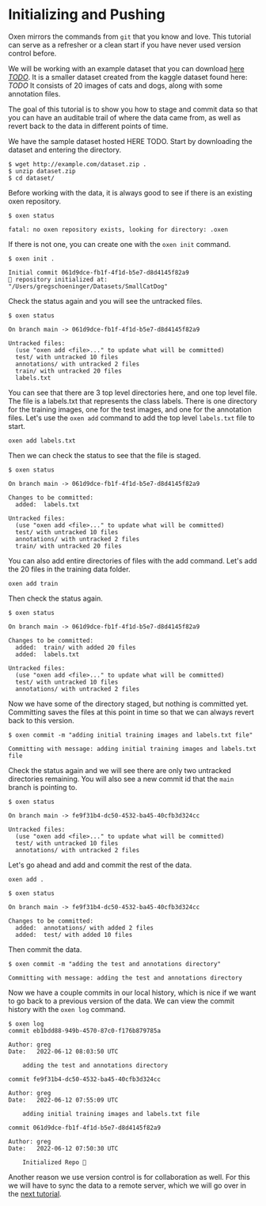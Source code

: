 # Initializing and Pushing

Oxen mirrors the commands from `git` that you know and love. This tutorial can serve as a refresher or a clean start if you have never used version control before.

We will be working with an example dataset that you can download [here *TODO*](http://example.com/dataset). It is a smaller dataset created from the kaggle dataset found here: *TODO* It consists of 20 images of cats and dogs, along with some annotation files. 

The goal of this tutorial is to show you how to stage and commit data so that you can have an auditable trail of where the data came from, as well as revert back to the data in different points of time.

We have the sample dataset hosted HERE TODO. Start by downloading the dataset and entering the directory.

```shell
$ wget http://example.com/dataset.zip .
$ unzip dataset.zip
$ cd dataset/
```

Before working with the data, it is always good to see if there is an existing oxen repository.

```shell
$ oxen status

fatal: no oxen repository exists, looking for directory: .oxen
```

If there is not one, you can create one with the `oxen init` command.

```shell
$ oxen init .

Initial commit 061d9dce-fb1f-4f1d-b5e7-d8d4145f82a9
🐂 repository initialized at: "/Users/gregschoeninger/Datasets/SmallCatDog"
```

Check the status again and you will see the untracked files.

```shell
$ oxen status

On branch main -> 061d9dce-fb1f-4f1d-b5e7-d8d4145f82a9

Untracked files:
  (use "oxen add <file>..." to update what will be committed)
  test/ with untracked 10 files
  annotations/ with untracked 2 files
  train/ with untracked 20 files
  labels.txt

```

You can see that there are 3 top level directories here, and one top level file. The file is a labels.txt that represents the class labels. There is one directory for the training images, one for the test images, and one for the annotation files. Let's use the `oxen add` command to add the top level `labels.txt` file to start.

```shell
oxen add labels.txt
```

Then we can check the status to see that the file is staged.

```shell
$ oxen status

On branch main -> 061d9dce-fb1f-4f1d-b5e7-d8d4145f82a9

Changes to be committed:
  added:  labels.txt

Untracked files:
  (use "oxen add <file>..." to update what will be committed)
  test/ with untracked 10 files
  annotations/ with untracked 2 files
  train/ with untracked 20 files

```

You can also add entire directories of files with the add command. Let's add the 20 files in the training data folder.

```shell
oxen add train
```

Then check the status again.

```shell
$ oxen status

On branch main -> 061d9dce-fb1f-4f1d-b5e7-d8d4145f82a9

Changes to be committed:
  added:  train/ with added 20 files
  added:  labels.txt

Untracked files:
  (use "oxen add <file>..." to update what will be committed)
  test/ with untracked 10 files
  annotations/ with untracked 2 files

```

Now we have some of the directory staged, but nothing is committed yet. Committing saves the files at this point in time so that we can always revert back to this version.

```shell
$ oxen commit -m "adding initial training images and labels.txt file"

Committing with message: adding initial training images and labels.txt file
```

Check the status again and we will see there are only two untracked directories remaining. You will also see a new commit id that the `main` branch is pointing to.

```shell
$ oxen status

On branch main -> fe9f31b4-dc50-4532-ba45-40cfb3d324cc

Untracked files:
  (use "oxen add <file>..." to update what will be committed)
  test/ with untracked 10 files
  annotations/ with untracked 2 files

```

Let's go ahead and add and commit the rest of the data.

```shell
oxen add .
```

```shell
$ oxen status

On branch main -> fe9f31b4-dc50-4532-ba45-40cfb3d324cc

Changes to be committed:
  added:  annotations/ with added 2 files
  added:  test/ with added 10 files

```

Then commit the data.

```shell
$ oxen commit -m "adding the test and annotations directory"

Committing with message: adding the test and annotations directory
```

Now we have a couple commits in our local history, which is nice if we want to go back to a previous version of the data. We can view the commit history with the `oxen log` command.

```shell
$ oxen log
commit eb1bdd88-949b-4570-87c0-f176b879785a

Author: greg
Date:   2022-06-12 08:03:50 UTC

    adding the test and annotations directory

commit fe9f31b4-dc50-4532-ba45-40cfb3d324cc

Author: greg
Date:   2022-06-12 07:55:09 UTC

    adding initial training images and labels.txt file

commit 061d9dce-fb1f-4f1d-b5e7-d8d4145f82a9

Author: greg
Date:   2022-06-12 07:50:30 UTC

    Initialized Repo 🐂

```

Another reason we use version control is for collaboration as well. For this we will have to sync the data to a remote server, which we will go over in the [next tutorial](2_CollabAdd.md). 
